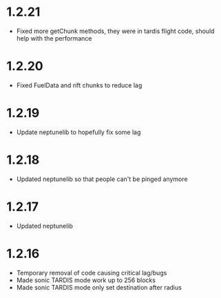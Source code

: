 # 1.2.21
- Fixed more getChunk methods, they were in tardis flight code, should help with the performance

# 1.2.20
- Fixed FuelData and rift chunks to reduce lag

# 1.2.19
- Update neptunelib to hopefully fix some lag

# 1.2.18
- Updated neptunelib so that people can't be pinged anymore

# 1.2.17
- Updated neptunelib

# 1.2.16
- Temporary removal of code causing critical lag/bugs
- Made sonic TARDIS mode work up to 256 blocks
- Made sonic TARDIS mode only set destination after radius